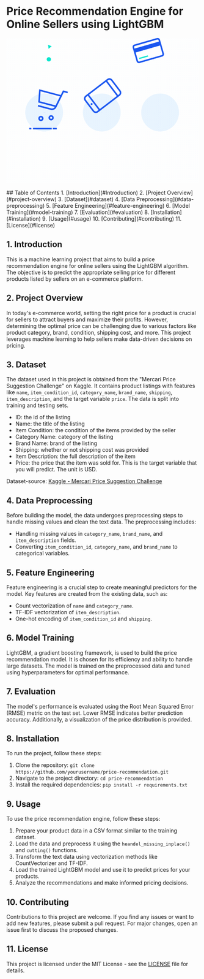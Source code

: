 # Price Recommendation Engine for Online Sellers using LightGBM
<p align="center">
  <img src="https://github.com/utkarshh27/Price-Recommendation-for-Online-Sellers/blob/01f1efda01281a9f15e19c82590fbc32c3db37c4/head1.gif?raw=true" alt="Price Recommendation Engine">
</p>
## Table of Contents
1. [Introduction](#Introduction)
2. [Project Overview](#project-overview)
3. [Dataset](#dataset)
4. [Data Preprocessing](#data-preprocessing)
5. [Feature Engineering](#feature-engineering)
6. [Model Training](#model-training)
7. [Evaluation](#evaluation)
8. [Installation](#installation)
9. [Usage](#usage)
10. [Contributing](#contributing)
11. [License](#license)

<a name="Introduction"/>

## 1. Introduction

This is a machine learning project that aims to build a price recommendation engine for online sellers using the LightGBM algorithm. The objective is to predict the appropriate selling price for different products listed by sellers on an e-commerce platform.

<a name="Project-Overview"/>

## 2. Project Overview

In today's e-commerce world, setting the right price for a product is crucial for sellers to attract buyers and maximize their profits. However, determining the optimal price can be challenging due to various factors like product category, brand, condition, shipping cost, and more. This project leverages machine learning to help sellers make data-driven decisions on pricing.

<a name="Dataset"/>

## 3. Dataset

The dataset used in this project is obtained from the "Mercari Price Suggestion Challenge" on Kaggle. It contains product listings with features like `name`, `item_condition_id`, `category_name`, `brand_name`, `shipping`, `item_description`, and the target variable `price`. The data is split into training and testing sets.
* ID: the id of the listing
* Name: the title of the listing
* Item Condition: the condition of the items provided by the seller
* Category Name: category of the listing
* Brand Name: brand of the listing
* Shipping: whether or not shipping cost was provided
* Item Description: the full description of the item
* Price: the price that the item was sold for. This is the target variable that you will predict. The unit is USD.

Dataset-source: [Kaggle - Mercari Price Suggestion Challenge](https://www.kaggle.com/competitions/mercari-price-suggestion-challenge/data)

<a name="Data-Preprocessing"/>

## 4. Data Preprocessing

Before building the model, the data undergoes preprocessing steps to handle missing values and clean the text data. The preprocessing includes:
- Handling missing values in `category_name`, `brand_name`, and `item_description` fields.
- Converting `item_condition_id`, `category_name`, and `brand_name` to categorical variables.

<a name="Feature-Engineering"/>

## 5. Feature Engineering

Feature engineering is a crucial step to create meaningful predictors for the model. Key features are created from the existing data, such as:
- Count vectorization of `name` and `category_name`.
- TF-IDF vectorization of `item_description`.
- One-hot encoding of `item_condition_id` and `shipping`.

<a name="Model-Training"/>

## 6. Model Training

LightGBM, a gradient boosting framework, is used to build the price recommendation model. It is chosen for its efficiency and ability to handle large datasets. The model is trained on the preprocessed data and tuned using hyperparameters for optimal performance.

<a name="Evaluation"/>

## 7. Evaluation

The model's performance is evaluated using the Root Mean Squared Error (RMSE) metric on the test set. Lower RMSE indicates better prediction accuracy. Additionally, a visualization of the price distribution is provided.

<a name="Installation"/>

## 8. Installation

To run the project, follow these steps:
1. Clone the repository: `git clone https://github.com/yourusername/price-recommendation.git`
2. Navigate to the project directory: `cd price-recommendation`
3. Install the required dependencies: `pip install -r requirements.txt`

<a name="Usage"/>

## 9. Usage

To use the price recommendation engine, follow these steps:
1. Prepare your product data in a CSV format similar to the training dataset.
2. Load the data and preprocess it using the `heandel_missing_inplace()` and `cutting()` functions.
3. Transform the text data using vectorization methods like CountVectorizer and TF-IDF.
4. Load the trained LightGBM model and use it to predict prices for your products.
5. Analyze the recommendations and make informed pricing decisions.

<a name="Contributing"/>

## 10. Contributing

Contributions to this project are welcome. If you find any issues or want to add new features, please submit a pull request. For major changes, open an issue first to discuss the proposed changes.

<a name="License"/>

## 11. License

This project is licensed under the MIT License - see the [LICENSE](LICENSE) file for details.
